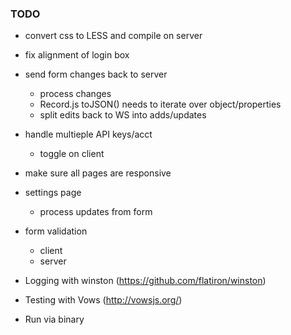 ### TODO

- convert css to LESS and compile on server  
- fix alignment of login box						
- send form changes back to server					
	- process changes		
	- Record.js toJSON() needs to iterate over object/properties  			
	- split edits back to WS into adds/updates			
- handle multieple API keys/acct					
	- toggle on client								
- make sure all pages are responsive				
- settings page										
	- process updates from form						
- form validation
	- client										
	- server									

- Logging with winston (https://github.com/flatiron/winston)
- Testing with Vows (http://vowsjs.org/)
- Run via binary